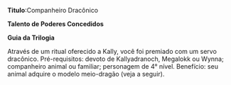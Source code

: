 **Titulo**:Companheiro Dracônico

**Talento de Poderes Concedidos**

**Guia da Trilogia**

 Através de um ritual oferecido a Kally, você foi premiado com um servo dracônico. Pré-requisitos: devoto de Kallyadranoch, Megalokk ou Wynna; companheiro animal ou familiar; personagem de 4° nível. Benefício: seu animal adquire o modelo meio-dragão (veja a seguir).
